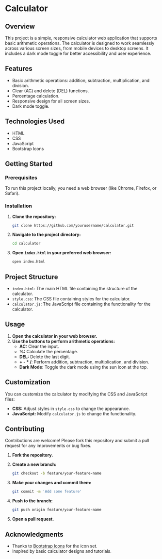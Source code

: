 # Calculator

## Overview

This project is a simple, responsive calculator web application that supports basic arithmetic operations. The calculator is designed to work seamlessly across various screen sizes, from mobile devices to desktop screens. It includes a dark mode toggle for better accessibility and user experience.

## Features

- Basic arithmetic operations: addition, subtraction, multiplication, and division.
- Clear (AC) and delete (DEL) functions.
- Percentage calculation.
- Responsive design for all screen sizes.
- Dark mode toggle.

## Technologies Used

- HTML
- CSS
- JavaScript
- Bootstrap Icons

## Getting Started

### Prerequisites

To run this project locally, you need a web browser (like Chrome, Firefox, or Safari).

### Installation

1. **Clone the repository:**

    ```sh
    git clone https://github.com/yourusername/calculator.git
    ```

2. **Navigate to the project directory:**

    ```sh
    cd calculator
    ```

3. **Open `index.html` in your preferred web browser:**

    ```sh
    open index.html
    ```

## Project Structure

- `index.html`: The main HTML file containing the structure of the calculator.
- `style.css`: The CSS file containing styles for the calculator.
- `calculator.js`: The JavaScript file containing the functionality for the calculator.

## Usage

1. **Open the calculator in your web browser.**
2. **Use the buttons to perform arithmetic operations:**
    - **AC:** Clear the input.
    - **%:** Calculate the percentage.
    - **DEL:** Delete the last digit.
    - **+ - * /**: Perform addition, subtraction, multiplication, and division.
    - **Dark Mode:** Toggle the dark mode using the sun icon at the top.

## Customization

You can customize the calculator by modifying the CSS and JavaScript files:

- **CSS:** Adjust styles in `style.css` to change the appearance.
- **JavaScript:** Modify `calculator.js` to change the functionality.

## Contributing

Contributions are welcome! Please fork this repository and submit a pull request for any improvements or bug fixes.

1. **Fork the repository.**
2. **Create a new branch:**

    ```sh
    git checkout -b feature/your-feature-name
    ```

3. **Make your changes and commit them:**

    ```sh
    git commit -m 'Add some feature'
    ```

4. **Push to the branch:**

    ```sh
    git push origin feature/your-feature-name
    ```

5. **Open a pull request.**


## Acknowledgments

- Thanks to [Bootstrap Icons](https://icons.getbootstrap.com/) for the icon set.
- Inspired by basic calculator designs and tutorials.



